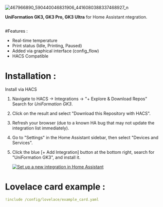![467966890_590440046831906_4416080388337468927_n](https://github.com/user-attachments/assets/647fde77-b7e6-4a36-bfff-32d722e410f7)

**UniFormation GK3, GK3 Pro, GK3 Ultra** for Home Assistant ntegration.
##
#Features :
- Real-time temperature
- Print status (Idle, Printing, Paused)
- Added via graphical interface (config_flow)
- HACS Compatible

##
# Installation :

Install via HACS

1. Navigate to HACS -> Integrations -> "+ Explore & Download Repos" Search for *UniFormation GK3*.
2. Click on the result and select "Download this Repository with HACS".
3. Refresh your browser (due to a known HA bug that may not update the integration list immediately).
4. Go to "Settings" in the Home Assistant sidebar, then select "Devices and Services".
5. Click the blue [+ Add Integration] button at the bottom right, search for "UniFormation GK3", and install it.  

   [![Set up a new integration in Home Assistant](https://my.home-assistant.io/badges/config_flow_start.svg)](https://github.com/SoFarSoGood86/UniFormation-GK3.git)

##
# Lovelace card example :

```yaml
!include /config/lovelace/example_card.yaml
```
##


